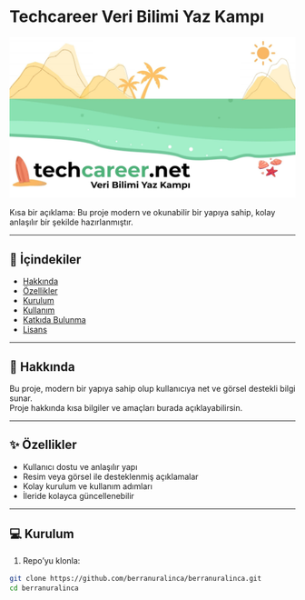 # Techcareer Veri Bilimi Yaz Kampı

![Proje Görseli](https://github.com/berranuralinca/berranuralinca/raw/main/assets/Camp.jpg)

Kısa bir açıklama: Bu proje modern ve okunabilir bir yapıya sahip, kolay anlaşılır bir şekilde hazırlanmıştır.

---

## 📌 İçindekiler
- [Hakkında](#hakkında)
- [Özellikler](#özellikler)
- [Kurulum](#kurulum)
- [Kullanım](#kullanım)
- [Katkıda Bulunma](#katkıda-bulunma)
- [Lisans](#lisans)

---

## 📖 Hakkında

Bu proje, modern bir yapıya sahip olup kullanıcıya net ve görsel destekli bilgi sunar.  
Proje hakkında kısa bilgiler ve amaçları burada açıklayabilirsin.

---

## ✨ Özellikler

- Kullanıcı dostu ve anlaşılır yapı
- Resim veya görsel ile desteklenmiş açıklamalar
- Kolay kurulum ve kullanım adımları
- İleride kolayca güncellenebilir

---

## 💻 Kurulum

1. Repo’yu klonla:

```bash
git clone https://github.com/berranuralinca/berranuralinca.git
cd berranuralinca
